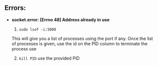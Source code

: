 ## Errors:
- **socket.error: [Errno 48] Address already in use**
    1. `sudo lsof -i:5000`
    
    This will give you a list of processes using the port if any. Once the list of processes is given, use the id on the PID column to terminate the process use
    
    2. `kill PID` use the provided PID
